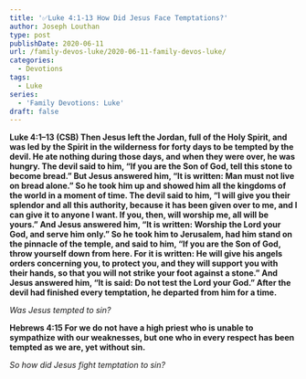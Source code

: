 ```yaml
---
title: '✅Luke 4:1-13 How Did Jesus Face Temptations?'
author: Joseph Louthan
type: post
publishDate: 2020-06-11
url: /family-devos-luke/2020-06-11-family-devos-luke/
categories:
  - Devotions
tags:
  - Luke
series:
  - 'Family Devotions: Luke'
draft: false
---
```

**Luke 4:1–13 (CSB) Then Jesus left the Jordan, full of the Holy Spirit, and was led by the Spirit in the wilderness  for forty days to be tempted by the devil. He ate nothing during those days, and when they were over, he was hungry.  The devil said to him, “If you are the Son of God, tell this stone to become bread.”  But Jesus answered him, “It is written: Man must not live on bread alone.”  So he took him up and showed him all the kingdoms of the world in a moment of time.  The devil said to him, “I will give you their splendor and all this authority, because it has been given over to me, and I can give it to anyone I want.  If you, then, will worship me, all will be yours.”  And Jesus answered him, “It is written: Worship the Lord your God, and serve him only.”  So he took him to Jerusalem, had him stand on the pinnacle of the temple, and said to him, “If you are the Son of God, throw yourself down from here.  For it is written: He will give his angels orders concerning you, to protect you,  and they will support you with their hands, so that you will not strike your foot against a stone.”  And Jesus answered him, “It is said: Do not test the Lord your God.”  After the devil had finished every temptation, he departed from him for a time.** 

*Was Jesus tempted to sin?*

**Hebrews 4:15 For we do not have a high priest who is unable to sympathize with our weaknesses, but one who in every respect has been tempted as we are, yet without sin.** 

*So how did Jesus fight temptation to sin?*